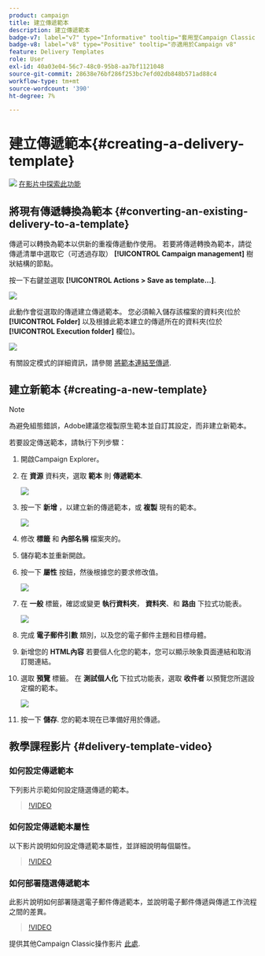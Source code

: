 ```yaml
---
product: campaign
title: 建立傳遞範本
description: 建立傳遞範本
badge-v7: label="v7" type="Informative" tooltip="套用至Campaign Classic v7"
badge-v8: label="v8" type="Positive" tooltip="亦適用於Campaign v8"
feature: Delivery Templates
role: User
exl-id: 40a03e04-56c7-48c0-95b8-aa7bf1121048
source-git-commit: 28638e76bf286f253bc7efd02db848b571ad88c4
workflow-type: tm+mt
source-wordcount: '390'
ht-degree: 7%

---
```


# 建立傳遞範本{#creating-a-delivery-template}

![](assets/do-not-localize/how-to-video.png) [在影片中探索此功能](#delivery-template-video)

## 將現有傳遞轉換為範本 {#converting-an-existing-delivery-to-a-template}

傳遞可以轉換為範本以供新的重複傳遞動作使用。 若要將傳遞轉換為範本，請從傳遞清單中選取它（可透過存取） **[!UICONTROL Campaign management]** 樹狀結構的節點。

按一下右鍵並選取 **[!UICONTROL Actions > Save as template...]**.

![](assets/s_ncs_user_campaign_save_as_scenario.png)

此動作會從選取的傳遞建立傳遞範本。 您必須輸入儲存該檔案的資料夾(位於 **[!UICONTROL Folder]** 以及根據此範本建立的傳遞所在的資料夾(位於 **[!UICONTROL Execution folder]** 欄位)。

![](assets/s_ncs_user_campaign_save_as_scenario_a.png)

有關設定模式的詳細資訊，請參閱 [將範本連結至傳遞](creating-a-delivery-from-a-template.md#linking-the-template-to-a-delivery).

## 建立新範本 {#creating-a-new-template}

>[!NOTE]
>
>為避免組態錯誤，Adobe建議您複製原生範本並自訂其設定，而非建立新範本。

若要設定傳送範本，請執行下列步驟：

1. 開啟Campaign Explorer。
1. 在 **資源** 資料夾，選取 **範本** 則 **傳遞範本**.

   ![](assets/delivery_template_1.png)

1. 按一下 **新增** ，以建立新的傳遞範本，或 **複製** 現有的範本。

   ![](assets/delivery_template_2.png)

1. 修改 **標籤** 和 **內部名稱** 檔案夾的。
1. 儲存範本並重新開啟。
1. 按一下 **屬性** 按鈕，然後根據您的要求修改值。

   ![](assets/delivery_template_3.png)

1. 在 **一般** 標籤，確認或變更 **執行資料夾**， **資料夾**、和 **路由** 下拉式功能表。

   ![](assets/delivery_template_4.png)

1. 完成 **電子郵件引數** 類別，以及您的電子郵件主題和目標母體。
1. 新增您的 **HTML內容** 若要個人化您的範本，您可以顯示映象頁面連結和取消訂閱連結。
1. 選取 **預覽** 標籤。 在 **測試個人化** 下拉式功能表，選取 **收件者** 以預覽您所選設定檔的範本。

   ![](assets/delivery_template_5.png)

1. 按一下 **儲存**. 您的範本現在已準備好用於傳遞。


## 教學課程影片 {#delivery-template-video}

### 如何設定傳遞範本

下列影片示範如何設定隨選傳遞的範本。

>[!VIDEO](https://video.tv.adobe.com/v/24066?quality=12)

### 如何設定傳遞範本屬性

以下影片說明如何設定傳遞範本屬性，並詳細說明每個屬性。

>[!VIDEO](https://video.tv.adobe.com/v/24067?quality=12)

### 如何部署隨選傳遞範本

此影片說明如何部署隨選電子郵件傳遞範本，並說明電子郵件傳遞與傳遞工作流程之間的差異。

>[!VIDEO](https://video.tv.adobe.com/v/24065?quality=12)

提供其他Campaign Classic操作影片 [此處](https://experienceleague.adobe.com/docs/campaign-classic-learn/tutorials/overview.html?lang=zh-Hant).

